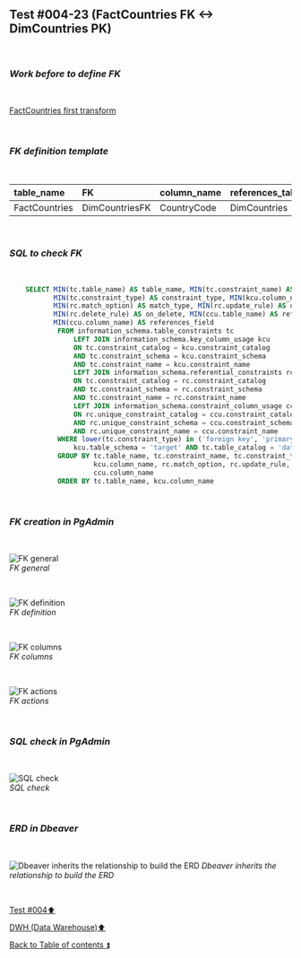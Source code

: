 ## Test #004-23 (FactCountries FK <-> DimCountries PK)  

<p><br></p>

### **_Work before to define FK_**  

<p><br></p>

[FactCountries first transform](../dbo.DimGeography.md)

<p><br></p>

### **_FK definition template_**  

<p><br></p> 

| table_name         | FK                   | column_name       | references_table   | PK                      | references_field  | match_type | on_delete | on_update |
| :----------------- | :------------------- | :---------------- | :----------------- | :---------------------- | :---------------- | :--------- | :-------: | :-------: |
| FactCountries      | DimCountriesFK       | CountryCode       | DimCountries       | DimCountries_pkey       | CountryCode       | full       | X         | X         |

<p><br></p>

### **_SQL to check FK_**  

<p><br></p>

````SQL 
	SELECT MIN(tc.table_name) AS table_name, MIN(tc.constraint_name) AS constraint_name, 
		   MIN(tc.constraint_type) AS constraint_type, MIN(kcu.column_name) AS column_name, 
		   MIN(rc.match_option) AS match_type, MIN(rc.update_rule) AS on_update, 
		   MIN(rc.delete_rule) AS on_delete, MIN(ccu.table_name) AS references_table,
		   MIN(ccu.column_name) AS references_field
		   	FROM information_schema.table_constraints tc
				LEFT JOIN information_schema.key_column_usage kcu
				ON tc.constraint_catalog = kcu.constraint_catalog
				AND tc.constraint_schema = kcu.constraint_schema
				AND tc.constraint_name = kcu.constraint_name
				LEFT JOIN information_schema.referential_constraints rc
				ON tc.constraint_catalog = rc.constraint_catalog
				AND tc.constraint_schema = rc.constraint_schema
				AND tc.constraint_name = rc.constraint_name
				LEFT JOIN information_schema.constraint_column_usage ccu
				ON rc.unique_constraint_catalog = ccu.constraint_catalog
				AND rc.unique_constraint_schema = ccu.constraint_schema
				AND rc.unique_constraint_name = ccu.constraint_name
			WHERE lower(tc.constraint_type) in ('foreign key', 'primary key') AND
				kcu.table_schema = 'target' AND tc.table_catalog = 'datawarehouse' AND tc.table_name = 'FactCountries'
			GROUP BY tc.table_name, tc.constraint_name, tc.constraint_type, 
					 kcu.column_name, rc.match_option, rc.update_rule, rc.delete_rule , ccu.table_name ,
		             ccu.column_name
			ORDER BY tc.table_name, kcu.column_name
````

<p><br></p>

### **_FK creation in PgAdmin_**

<p><br></p>

![FK general](https://i.imgur.com/aZTCc1W.png)  
_FK general_  

<p><br></p>

![FK definition](https://i.imgur.com/qy0NDZw.png)  
_FK definition_  

<p><br></p>

![FK columns](https://i.imgur.com/meIlyax.png)  
_FK columns_  

<p><br></p>

![FK actions](https://i.imgur.com/f3649eA.png)  
_FK actions_  

<p><br></p>

### **_SQL check in PgAdmin_**

<p><br></p>

![SQL check](https://i.imgur.com/NPLtowz.png)  
_SQL check_  

<p><br></p>

### **_ERD in Dbeaver_**  

<p><br></p>

![Dbeaver inherits the relationship to build the ERD](https://i.imgur.com/Hx93TgT.png)
_Dbeaver inherits the relationship to build the ERD_

<p><br></p>

[Test #004:arrow_up:](t004.md)  

[DWH (Data Warehouse):arrow_up:](../dwh.md)  

[Back to Table of contents :arrow_double_up:](../../README.md)   